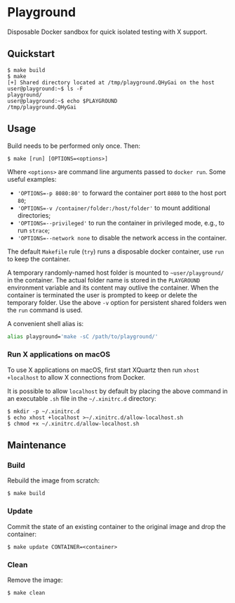 # Playground

Disposable Docker sandbox for quick isolated testing with X support.

## Quickstart

```console
$ make build
$ make
[+] Shared directory located at /tmp/playground.QHyGai on the host
user@playground:~$ ls -F
playground/
user@playground:~$ echo $PLAYGROUND
/tmp/playground.QHyGai
```

## Usage

Build needs to be performed only once. Then:

```console
$ make [run] [OPTIONS=<options>]
```

Where `<options>` are command line arguments passed to `docker run`. Some useful examples:

- `'OPTIONS=-p 8080:80'` to forward the container port `8080` to the host port `80`;
- `'OPTIONS=-v /container/folder:/host/folder'` to mount additional directories;
- `'OPTIONS=--privileged'` to run the container in privileged mode, e.g., to run `strace`;
- `'OPTIONS=--network none` to disable the network access in the container.

The default `Makefile` rule (`try`) runs a disposable docker container, use `run` to keep the container.

A temporary randomly-named host folder is mounted to `~user/playground/` in the container. The actual folder name is stored in the `PLAYGROUND` environment variable and its content may outlive the container. When the container is terminated the user is prompted to keep or delete the temporary folder. Use the above `-v` option for persistent shared folders wen the `run` command is used.

A convenient shell alias is:

```sh
alias playground='make -sC /path/to/playground/'
```

### Run X applications on macOS

To use X applications on macOS, first start XQuartz then run `xhost +localhost` to allow X connections from Docker.

It is possible to allow `localhost` by default by placing the above command in an executable `.sh` file in the `~/.xinitrc.d` directory:

```console
$ mkdir -p ~/.xinitrc.d
$ echo xhost +localhost >~/.xinitrc.d/allow-localhost.sh
$ chmod +x ~/.xinitrc.d/allow-localhost.sh
```

## Maintenance

### Build

Rebuild the image from scratch:

```console
$ make build
```

### Update

Commit the state of an existing container to the original image and drop the container:

```console
$ make update CONTAINER=<container>
```

### Clean

Remove the image:

```console
$ make clean
```
